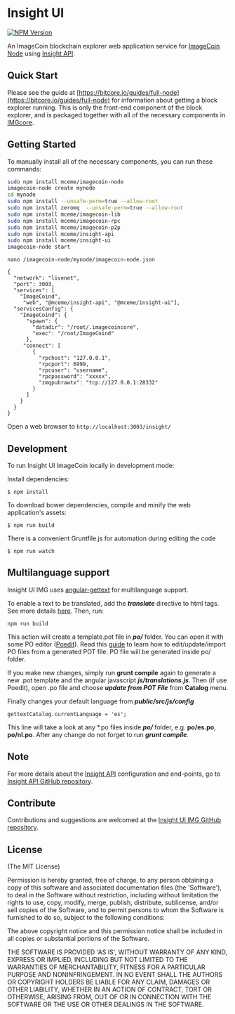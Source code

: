 # Insight UI

[![NPM Version](https://img.shields.io/npm/v/@mceme/insight-ui.svg?branch=master)](https://npmjs.org/package/@mceme/insight-ui)

An ImageCoin blockchain explorer web application service for [ImageCoin Node](https://github.com/mceme/imagecoin-node) using [Insight API](https://github.com/mceme/insight-api).

## Quick Start

Please see the guide at [https://bitcore.io/guides/full-node](https://bitcore.io/guides/full-node) for information about getting a block explorer running. This is only the front-end component of the block explorer, and is packaged together with all of the necessary components in [IMGcore](https://github.com/mceme/ImageCoin).

## Getting Started

To manually install all of the necessary components, you can run these commands:

```bash
sudo npm install mceme/imagecoin-node
imagecoin-node create mynode
cd mynode
sudo npm install --unsafe-perm=true --allow-root
sudo npm install zeromq  --unsafe-perm=true --allow-root
sudo npm install mceme/imagecoin-lib
sudo npm install mceme/imagecoin-rpc
sudo npm install mceme/imagecoin-p2p
sudo npm install mceme/insight-api
sudo npm install mceme/insight-ui
imagecoin-node start
```
```
nano /imagecoin-node/mynode/imagecoin-node.json
```
```
{
  "network": "livenet",
  "port": 3003,
  "services": [
    "ImageCoind",
     "web", "@mceme/insight-api", "@mceme/insight-ui"],
  "servicesConfig": {
    "ImageCoind": {
      "spawn": {
        "datadir": "/root/.imagecoincore",
        "exec": "/root/ImageCoind"
      },
     "connect": [
        {
          "rpchost": "127.0.0.1",
          "rpcport": 6999,
          "rpcuser": "username",
          "rpcpassword": "xxxxx",
          "zmqpubrawtx": "tcp://127.0.0.1:28332"
        }
      ]
    }
  }
}
```

Open a web browser to `http://localhost:3003/insight/`

## Development

To run Insight UI ImageCoin locally in development mode:

Install dependencies:

```
$ npm install
```

To download bower dependencies, compile and minify the web application's assets:

```
$ npm run build
```

There is a convenient Gruntfile.js for automation during editing the code

```
$ npm run watch
```

## Multilanguage support

Insight UI IMG uses [angular-gettext](http://angular-gettext.rocketeer.be) for multilanguage support.

To enable a text to be translated, add the ***translate*** directive to html tags. See more details [here](http://angular-gettext.rocketeer.be/dev-guide/annotate/). Then, run:

```
npm run build
```

This action will create a template.pot file in ***po/*** folder. You can open it with some PO editor ([Poedit](http://poedit.net)). Read this [guide](http://angular-gettext.rocketeer.be/dev-guide/translate/) to learn how to edit/update/import PO files from a generated POT file. PO file will be generated inside po/ folder.

If you make new changes, simply run **grunt compile** again to generate a new .pot template and the angular javascript ***js/translations.js***. Then (if use Poedit), open .po file and choose ***update from POT File*** from **Catalog** menu.

Finally changes your default language from ***public/src/js/config***

```
gettextCatalog.currentLanguage = 'es';
```

This line will take a look at any *.po files inside ***po/*** folder, e.g.
**po/es.po**, **po/nl.po**. After any change do not forget to run ***grunt
compile***.


## Note

For more details about the [Insight API](https://github.com/mceme/insight-api) configuration and end-points, go to [Insight API GitHub repository](https://github.com/mceme/insight-api).

## Contribute

Contributions and suggestions are welcomed at the [Insight UI IMG GitHub repository](https://github.com/mceme/insight-ui).


## License
(The MIT License)

Permission is hereby granted, free of charge, to any person obtaining
a copy of this software and associated documentation files (the
'Software'), to deal in the Software without restriction, including
without limitation the rights to use, copy, modify, merge, publish,
distribute, sublicense, and/or sell copies of the Software, and to
permit persons to whom the Software is furnished to do so, subject to
the following conditions:

The above copyright notice and this permission notice shall be
included in all copies or substantial portions of the Software.

THE SOFTWARE IS PROVIDED 'AS IS', WITHOUT WARRANTY OF ANY KIND,
EXPRESS OR IMPLIED, INCLUDING BUT NOT LIMITED TO THE WARRANTIES OF
MERCHANTABILITY, FITNESS FOR A PARTICULAR PURPOSE AND NONINFRINGEMENT.
IN NO EVENT SHALL THE AUTHORS OR COPYRIGHT HOLDERS BE LIABLE FOR ANY
CLAIM, DAMAGES OR OTHER LIABILITY, WHETHER IN AN ACTION OF CONTRACT,
TORT OR OTHERWISE, ARISING FROM, OUT OF OR IN CONNECTION WITH THE
SOFTWARE OR THE USE OR OTHER DEALINGS IN THE SOFTWARE.
